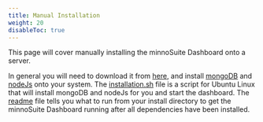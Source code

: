 ```yaml
---
title: Manual Installation
weight: 20
disableToc: true
---
```


This page will cover manually installing the minnoSuite Dashboard onto a server.  

In general you will need to download it from [here](https://github.com/minnojs/minno-server), and install [mongoDB](https://docs.mongodb.com/manual/installation/) and [nodeJs](https://www.taniarascia.com/how-to-install-and-use-node-js-and-npm-mac-and-windows/) onto your system.  The [installation.sh](https://github.com/minnojs/minno-server/blob/master/installation.sh) file is a script for Ubuntu Linux that will install mongoDB and nodeJs for you and start the dashboard.  The [readme](https://github.com/minnojs/minno-server/blob/master/readme.md) file tells you what to run from your install directory to get the minnoSuite Dashboard running after all dependencies have been installed.